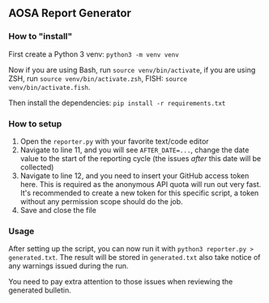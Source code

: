 ## AOSA Report Generator

### How to "install"

First create a Python 3 venv: `python3 -m venv venv`

Now if you are using Bash, run `source venv/bin/activate`, if you are using ZSH, run `source venv/bin/activate.zsh`, FISH: `source venv/bin/activate.fish`.

Then install the dependencies: `pip install -r requirements.txt`

### How to setup

1. Open the `reporter.py` with your favorite text/code editor
1. Navigate to line 11, and you will see `AFTER_DATE=...`, change the date value to the start of the reporting cycle (the issues *after* this date will be collected)
1. Navigate to line 12, and you need to insert your GitHub access token here. This is required as the anonymous API quota will run out very fast. It's recommended to create a new token for this specific script, a token without any permission scope should do the job.
1. Save and close the file

### Usage

After setting up the script, you can now run it with `python3 reporter.py > generated.txt`. The result will be stored in `generated.txt` also take notice of any warnings issued during the run. 

You need to pay extra attention to those issues when reviewing the generated bulletin.
